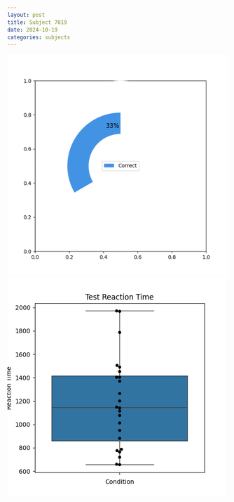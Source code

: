 ```yaml
---
layout: post
title: Subject 7019
date: 2024-10-19
categories: subjects
---
```


![](data/7019/run-16/7019_FN_acc_test.png)
![](data/7019/run-16/7019_FN_rt.png)
